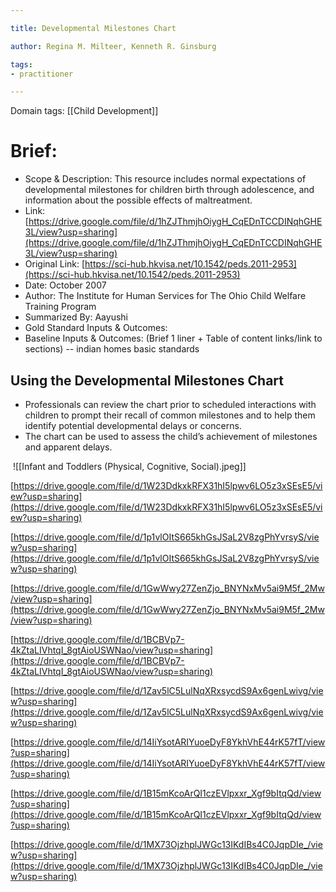 ```yaml
---

title: Developmental Milestones Chart

author: Regina M. Milteer, Kenneth R. Ginsburg

tags: 
- practitioner

---
```

Domain tags: [[Child Development]]

# Brief:
* Scope & Description: This resource includes normal expectations of developmental milestones for children birth through adolescence, and information about the possible effects of maltreatment.
* Link: [https://drive.google.com/file/d/1hZJThmjhOiygH_CqEDnTCCDINqhGHE3L/view?usp=sharing](https://drive.google.com/file/d/1hZJThmjhOiygH_CqEDnTCCDINqhGHE3L/view?usp=sharing) 
* Original Link: [https://sci-hub.hkvisa.net/10.1542/peds.2011-2953](https://sci-hub.hkvisa.net/10.1542/peds.2011-2953) 
* Date: October 2007
* Author: The Institute for Human Services for The Ohio Child Welfare Training Program
* Summarized By: Aayushi
* Gold Standard Inputs & Outcomes: 
* Baseline Inputs & Outcomes:  (Brief 1 liner + Table of content links/link to sections) -- indian homes basic standards


## Using the Developmental Milestones Chart

* Professionals can review the chart prior to scheduled interactions with children to prompt their recall of common milestones and to help them identify potential developmental delays or concerns.  
* The chart can be used to assess the child’s achievement of milestones and apparent delays. 

 ![[Infant and Toddlers (Physical, Cognitive, Social).jpeg]]


[https://drive.google.com/file/d/1W23DdkxkRFX31hI5lpwv6LO5z3xSEsE5/view?usp=sharing](https://drive.google.com/file/d/1W23DdkxkRFX31hI5lpwv6LO5z3xSEsE5/view?usp=sharing) 

[https://drive.google.com/file/d/1p1vlOItS665khGsJSaL2V8zgPhYvrsyS/view?usp=sharing](https://drive.google.com/file/d/1p1vlOItS665khGsJSaL2V8zgPhYvrsyS/view?usp=sharing) 

[https://drive.google.com/file/d/1GwWwy27ZenZjo_BNYNxMv5ai9M5f_2Mw/view?usp=sharing](https://drive.google.com/file/d/1GwWwy27ZenZjo_BNYNxMv5ai9M5f_2Mw/view?usp=sharing)

[https://drive.google.com/file/d/1BCBVp7-4kZtaLIVhtqI_8gtAioUSWNao/view?usp=sharing](https://drive.google.com/file/d/1BCBVp7-4kZtaLIVhtqI_8gtAioUSWNao/view?usp=sharing)

[https://drive.google.com/file/d/1Zav5lC5LulNqXRxsycdS9Ax6genLwivg/view?usp=sharing](https://drive.google.com/file/d/1Zav5lC5LulNqXRxsycdS9Ax6genLwivg/view?usp=sharing)

[https://drive.google.com/file/d/14IiYsotARIYuoeDyF8YkhVhE44rK57fT/view?usp=sharing](https://drive.google.com/file/d/14IiYsotARIYuoeDyF8YkhVhE44rK57fT/view?usp=sharing)

[https://drive.google.com/file/d/1B15mKcoArQI1czEVlpxxr_Xgf9bItqQd/view?usp=sharing](https://drive.google.com/file/d/1B15mKcoArQI1czEVlpxxr_Xgf9bItqQd/view?usp=sharing) 

[https://drive.google.com/file/d/1MX73OjzhplJWGc13IKdIBs4C0JqpDIe_/view?usp=sharing](https://drive.google.com/file/d/1MX73OjzhplJWGc13IKdIBs4C0JqpDIe_/view?usp=sharing)
